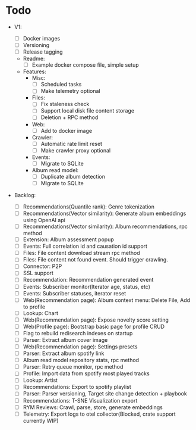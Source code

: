 # Todo

- V1:

  - [ ] Docker images
  - [ ] Versioning
  - [ ] Release tagging
  - Readme:
    - [ ] Example docker compose file, simple setup
  - Features:
    - Misc:
      - [ ] Scheduled tasks
      - [ ] Make telemetry optional
    - Files:
      - [ ] Fix staleness check
      - [ ] Support local disk file content storage
      - [ ] Deletion + RPC method
    - Web:
      - [ ] Add to docker image
    - Crawler:
      - [ ] Automatic rate limit reset
      - [ ] Make crawler proxy optional
    - Events:
      - [ ] Migrate to SQLite
    - Album read model:
      - [ ] Duplicate album detection
      - [ ] Migrate to SQLite

- Backlog:
  - [ ] Recommendations(Quantile rank): Genre tokenization
  - [ ] Recommendations(Vector similarity): Generate album embeddings using OpenAI api
  - [ ] Recommendations(Vector similarity): Album recommendations, rpc method
  - [ ] Extension: Album assessment popup
  - [ ] Events: Full correlation id and causation id support
  - [ ] Files: File content download stream rpc method
  - [ ] Files: File content not found event. Should trigger crawling.
  - [ ] Connector: P2P
  - [ ] SSL support
  - [ ] Recommendation: Recommendation generated event
  - [ ] Events: Subscriber monitor(Iterator age, status, etc)
  - [ ] Events: Subscriber statuses, iterator reset
  - [ ] Web(Recommendation page): Album context menu: Delete File, Add to profile
  - [ ] Lookup: Chart
  - [ ] Web(Recommendation page): Expose novelty score setting
  - [ ] Web(Profile page): Bootstrap basic page for profile CRUD
  - [ ] Flag to rebuild redisearch indexes on startup
  - [ ] Parser: Extract album cover image
  - [ ] Web(Recommendation page): Settings presets
  - [ ] Parser: Extract album spotify link
  - [ ] Album read model repository stats, rpc method
  - [ ] Parser: Retry queue monitor, rpc method
  - [ ] Profile: Import data from spotify most played tracks
  - [ ] Lookup: Artist
  - [ ] Recommendations: Export to spotify playlist
  - [ ] Parser: Parser versioning, Target site change detection + playbook
  - [ ] Recommendations: T-SNE Visualization export
  - [ ] RYM Reviews: Crawl, parse, store, generate embeddings
  - [ ] Telemetry: Export logs to otel collector(Blocked, crate support currently WIP)
